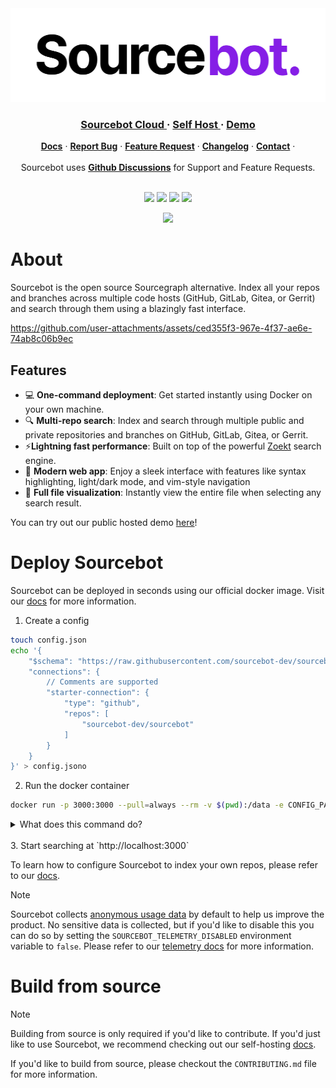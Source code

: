 
<div align="center">
<picture>
  <source media="(prefers-color-scheme: dark)" srcset=".github/images/logo_dark.png">
  <img height="150" src=".github/images/logo_light.png">
</picture>
</div>
<div align="center">
   <div>
      <h3>
         <a href="https://app.sourcebot.dev">
            <strong>Sourcebot Cloud</strong>
         </a> · 
         <a href="https://docs.sourcebot.dev/self-hosting/overview">
            <strong>Self Host</strong>
         </a> · 
         <a href="https://demo.sourcebot.dev">
            <strong>Demo</strong>
         </a>
      </h3>
   </div>

   <div>
      <a href="https://docs.sourcebot.dev/"><strong>Docs</strong></a> ·
      <a href="https://github.com/sourcebot-dev/sourcebot/issues"><strong>Report Bug</strong></a> ·
      <a href="https://github.com/sourcebot-dev/sourcebot/discussions/categories/ideas"><strong>Feature Request</strong></a> ·
      <a href="https://www.sourcebot.dev/changelog"><strong>Changelog</strong></a> ·
      <a href="https://www.sourcebot.dev/contact"><strong>Contact</strong></a> ·
   </div>
   <br/>
   <span>Sourcebot uses <a href="https://github.com/sourcebot-dev/sourcebot/discussions"><strong>Github Discussions</strong></a>  for Support and Feature Requests.</span>
   <br/>
   <br/>
   <div>
   </div>
</div>
<p align="center">
  <a href="mailto:team@sourcebot.dev"><img src="https://img.shields.io/badge/Email%20Us-brightgreen" /></a>
  <a href="https://github.com/sourcebot-dev/sourcebot/blob/main/LICENSE"><img src="https://img.shields.io/github/license/sourcebot-dev/sourcebot"/></a>
  <a href="https://github.com/sourcebot-dev/sourcebot/actions/workflows/ghcr-publish.yml"><img src="https://img.shields.io/github/actions/workflow/status/sourcebot-dev/sourcebot/ghcr-publish.yml"/><a>
  <a href="https://github.com/sourcebot-dev/sourcebot/stargazers"><img src="https://img.shields.io/github/stars/sourcebot-dev/sourcebot" /></a>
</p>
<p align="center">
<p align="center">
    <a href="https://discord.gg/6Fhp27x7Pb"><img src="https://dcbadge.limes.pink/api/server/https://discord.gg/6Fhp27x7Pb?style=flat"/></a>
</p>
</p>

# About

Sourcebot is the open source Sourcegraph alternative. Index all your repos and branches across multiple code hosts (GitHub, GitLab, Gitea, or Gerrit) and search through them using a blazingly fast interface.

https://github.com/user-attachments/assets/ced355f3-967e-4f37-ae6e-74ab8c06b9ec


## Features
- 💻 **One-command deployment**: Get started instantly using Docker on your own machine.
- 🔍 **Multi-repo search**: Index and search through multiple public and private repositories and branches on GitHub, GitLab, Gitea, or Gerrit.
- ⚡**Lightning fast performance**: Built on top of the powerful [Zoekt](https://github.com/sourcegraph/zoekt) search engine.
- 🎨 **Modern web app**: Enjoy a sleek interface with features like syntax highlighting, light/dark mode, and vim-style navigation 
- 📂 **Full file visualization**: Instantly view the entire file when selecting any search result.

You can try out our public hosted demo [here](https://demo.sourcebot.dev)!

# Deploy Sourcebot

Sourcebot can be deployed in seconds using our official docker image. Visit our [docs](https://docs.sourcebot.dev/self-hosting/overview) for more information.

1. Create a config
```sh
touch config.json
echo '{
    "$schema": "https://raw.githubusercontent.com/sourcebot-dev/sourcebot/main/schemas/v3/index.json",
    "connections": {
        // Comments are supported
        "starter-connection": {
            "type": "github",
            "repos": [
                "sourcebot-dev/sourcebot"
            ]
        }
    }
}' > config.jsono
```

2. Run the docker container
```sh
docker run -p 3000:3000 --pull=always --rm -v $(pwd):/data -e CONFIG_PATH=/data/config.json --name sourcebot ghcr.io/sourcebot-dev/sourcebot:latest
```
<details>
<summary>What does this command do?</summary>

- Pull and run the Sourcebot docker image from [ghcr.io/sourcebot-dev/sourcebot:latest](https://github.com/sourcebot-dev/sourcebot/pkgs/container/sourcebot).
- Mount the current directory (`-v $(pwd):/data`) to allow Sourcebot to persist the `.sourcebot` cache.
- Clones sourcebot at `HEAD` into `.sourcebot/github/sourcebot-dev/sourcebot`.
- Indexes sourcebot into a .zoekt index file in `.sourcebot/index/`.
- Map port 3000 between your machine and the docker image.
- Starts the web server on port 3000.
</details>
</br>
3. Start searching at `http://localhost:3000`

</br>

To learn how to configure Sourcebot to index your own repos, please refer to our [docs](https://docs.sourcebot.dev/self-hosting/overview).

> [!NOTE]
> Sourcebot collects <a href="https://demo.sourcebot.dev/~/search?query=captureEvent%5C(%20repo%3Asourcebot">anonymous usage data</a> by default to help us improve the product. No sensitive data is collected, but if you'd like to disable this you can do so by setting the `SOURCEBOT_TELEMETRY_DISABLED` environment
> variable to `false`. Please refer to our [telemetry docs](https://docs.sourcebot.dev/self-hosting/overview#telemetry) for more information.

# Build from source
>[!NOTE]
> Building from source is only required if you'd like to contribute. If you'd just like to use Sourcebot, we recommend checking out our self-hosting [docs](https://docs.sourcebot.dev/self-hosting/overview).

If you'd like to build from source, please checkout the `CONTRIBUTING.md` file for more information.

